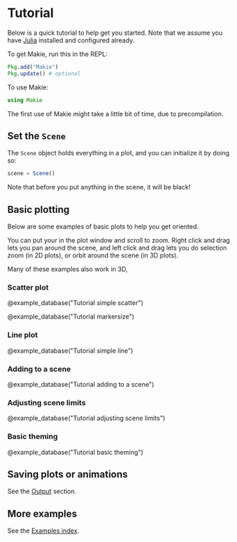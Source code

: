 # Tutorial

Below is a quick tutorial to help get you started. Note that we assume you have [Julia](https://julialang.org/) installed and configured already.

To get Makie, run this in the REPL:
```julia
Pkg.add("Makie")
Pkg.update() # optional
```

To use Makie:
```julia
using Makie
```

The first use of Makie might take a little bit of time, due to precompilation.

## Set the `Scene`

The `Scene` object holds everything in a plot, and you can initialize it by doing so:

```julia
scene = Scene()
```

Note that before you put anything in the scene, it will be black!

## Basic plotting

Below are some examples of basic plots to help you get oriented.

You can put your in the plot window and scroll to zoom. Right click and drag lets you pan around the scene, and left click and drag lets you do selection zoom (in 2D plots), or orbit around the scene (in 3D plots).

Many of these examples also work in 3D,

### Scatter plot

@example_database("Tutorial simple scatter")

@example_database("Tutorial markersize")

### Line plot

@example_database("Tutorial simple line")

### Adding to a scene

@example_database("Tutorial adding to a scene")

### Adjusting scene limits

@example_database("Tutorial adjusting scene limits")

### Basic theming

@example_database("Tutorial basic theming")

## Saving plots or animations

See the [Output](@ref) section.


## More examples

See the [Examples index](@ref).
